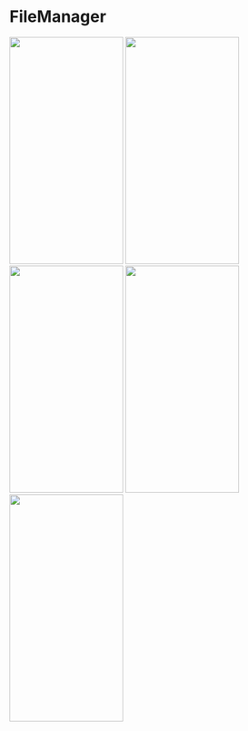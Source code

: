 # FileManager
<img src="https://github.com/Chupaskip/FileManager/assets/93306725/7a8254e6-7d8f-438b-96af-5a7dc5df7d0e" width="200" height="400"/>
<img src="https://github.com/Chupaskip/FileManager/assets/93306725/0a839e1d-1d23-438e-ae13-5109ec304579" width="200" height="400"/>
<img src="https://github.com/Chupaskip/FileManager/assets/93306725/3db7f08e-73f1-42f5-acba-90718b4996ae" width="200" height="400"/>
<img src="https://github.com/Chupaskip/FileManager/assets/93306725/5d796e46-4d2a-4a3f-b72a-70888fb4bd51" width="200" height="400"/>
<img src="https://github.com/Chupaskip/FileManager/assets/93306725/56d7aaec-9501-4fac-b7c5-b3c8e58935cb" width="200" height="400"/>

